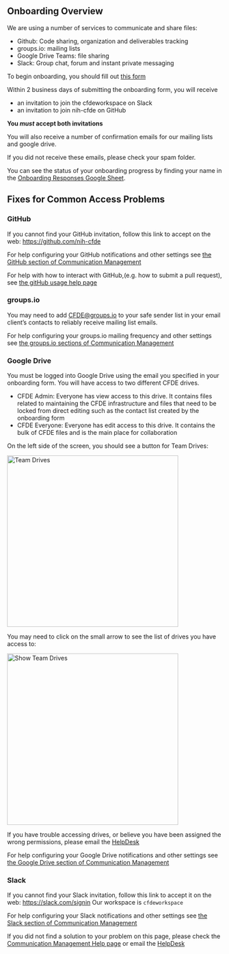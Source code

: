 ## Onboarding Overview

We are using a number of services to communicate and share files:
  - Github: Code sharing, organization and deliverables tracking
  - groups.io: mailing lists
  - Google Drive Teams: file sharing
  - Slack: Group chat, forum and instant private messaging
  
  
To begin onboarding, you should fill out [this form](https://forms.gle/wsBAYevSQNVfG5eF9)

Within 2 business days of submitting the onboarding form, you will receive 
- an invitation to join the cfdeworkspace on Slack
- an invitation to join nih-cfde on GitHub

**You *must* accept both invitations**

You will also receive a number of confirmation emails for our mailing lists and google drive.

If you did not receive these emails, please check your spam folder. 

You can see the status of your onboarding progress by finding your name in the [Onboarding Responses Google Sheet](https://docs.google.com/spreadsheets/d/16JcTqlkCRPqrSnykqshrVM2XLf_3HJJiPpAb7qBaOug/edit?usp=sharing).

## Fixes for Common Access Problems

### GitHub
If you cannot find your GitHub invitation, follow this link to accept on the web: https://github.com/nih-cfde

For help configuring your GitHub notifications and other settings see [the GitHub section of Communication Management](https://github.com/nih-cfde/organization/blob/master/CommunicationManagementHelp.md#github-help)

For help with how to interact with GitHub,(e.g. how to submit a pull request), see [the gitHub usage help page](https://github.com/nih-cfde/organization/blob/master/GitHubUsage.md)

### groups.io
You may need to add CFDE@groups.io to your safe sender list in your email client’s contacts
to reliably receive mailing list emails.

For help configuring your groups.io mailing frequency and other settings see [the groups.io sections of Communication Management](https://github.com/nih-cfde/organization/blob/master/CommunicationManagementHelp.md#groupsio-help)

### Google Drive
You must be logged into Google Drive using the email you specified in your onboarding form. 
You will have access to two different CFDE drives.
 - CFDE Admin: Everyone has view access to this drive. It contains files related to maintaining 
 the CFDE infrastructure and files that need to be locked from direct editing such as the contact
 list created by the onboarding form
 - CFDE Everyone: Everyone has edit access to this drive. It contains the bulk of CFDE files and
 is the main place for collaboration
 
On the left side of the screen, you should see a button for Team Drives:

<img src="/images/teamdrive1.png" alt="Team Drives" width="400"/>

You may need to click on the small arrow to see the list of drives you have access to:

<img src="/images/teamdrive2.png" alt="Show Team Drives" width="400"/>

If you have trouble accessing drives, or believe you have been assigned the wrong permissions,
please email the [HelpDesk](mailto:coordination+int+1481+4810093048235559374@CFDE.groups.io)

For help configuring your Google Drive notifications and other settings see [the Google Drive section of Communication Management](https://github.com/nih-cfde/organization/blob/master/CommunicationManagementHelp.md#google-drive-help)


### Slack
If you cannot find your Slack invitation, follow this link to accept it on the web: https://slack.com/signin 
Our workspace is `cfdeworkspace`

For help configuring your Slack notifications and other settings see [the Slack section of Communication Management](https://github.com/nih-cfde/organization/blob/master/CommunicationManagementHelp.md#slack-help)


If you did not find a solution to your problem on this page, please check the [Communication Management Help page](./CommunicationManagementHelp.md) or email the [HelpDesk](mailto:coordination+int+1481+4810093048235559374@CFDE.groups.io)
